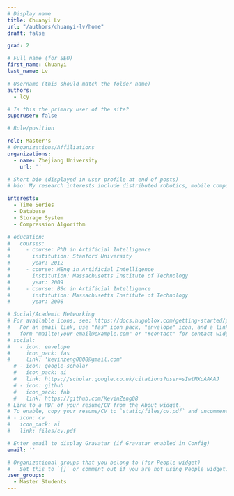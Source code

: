 ```yaml
---
# Display name
title: Chuanyi Lv
url: "/authors/chuanyi-lv/home"
draft: false

grad: 2

# Full name (for SEO)
first_name: Chuanyi
last_name: Lv

# Username (this should match the folder name)
authors:
  - lcy

# Is this the primary user of the site?
superuser: false

# Role/position

role: Master's
# Organizations/Affiliations
organizations:
  - name: Zhejiang University
    url: ''

# Short bio (displayed in user profile at end of posts)
# bio: My research interests include distributed robotics, mobile computing and programmable matter.

interests:
  - Time Series
  - Database
  - Storage System
  - Compression Algorithm

# education:
#   courses:
#     - course: PhD in Artificial Intelligence
#       institution: Stanford University
#       year: 2012
#     - course: MEng in Artificial Intelligence
#       institution: Massachusetts Institute of Technology
#       year: 2009
#     - course: BSc in Artificial Intelligence
#       institution: Massachusetts Institute of Technology
#       year: 2008

# Social/Academic Networking
# For available icons, see: https://docs.hugoblox.com/getting-started/page-builder/#icons
#   For an email link, use "fas" icon pack, "envelope" icon, and a link in the
#   form "mailto:your-email@example.com" or "#contact" for contact widget.
# social:
#   - icon: envelope
#     icon_pack: fas
#     link: 'kevinzeng0808@gmail.com'
  # - icon: google-scholar
  #   icon_pack: ai
  #   link: https://scholar.google.co.uk/citations?user=sIwtMXoAAAAJ
  # - icon: github
  #   icon_pack: fab
  #   link: https://github.com/KevinZeng08
# Link to a PDF of your resume/CV from the About widget.
# To enable, copy your resume/CV to `static/files/cv.pdf` and uncomment the lines below.
# - icon: cv
#   icon_pack: ai
#   link: files/cv.pdf

# Enter email to display Gravatar (if Gravatar enabled in Config)
email: ''

# Organizational groups that you belong to (for People widget)
#   Set this to `[]` or comment out if you are not using People widget.
user_groups:
  - Master Students
---
```


<!-- 吳恩達 is a professor of artificial intelligence at the Stanford AI Lab. His research interests include distributed robotics, mobile computing and programmable matter. He leads the Robotic Neurobiology group, which develops self-reconfiguring robots, systems of self-organizing robots, and mobile sensor networks.

Lorem ipsum dolor sit amet, consectetur adipiscing elit. Sed neque elit, tristique placerat feugiat ac, facilisis vitae arcu. Proin eget egestas augue. Praesent ut sem nec arcu pellentesque aliquet. Duis dapibus diam vel metus tempus vulputate. -->
